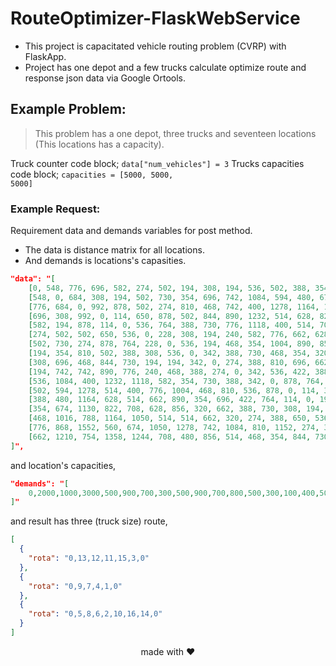 
# RouteOptimizer-FlaskWebService
- This project is capacitated vehicle routing problem (CVRP) with FlaskApp.
- Project has one depot and a few trucks calculate optimize route and  response json data  via Google Ortools.

## Example Problem:

>This problem has a one depot, three trucks and seventeen locations (This locations has a capacity).

Truck counter code block; <code>data["num_vehicles"] = 3</code>
Trucks capacities code block; <code>capacities = [5000, 5000, 5000]</code>

### Example Request:

Requirement data and demands variables for post method.
- The data is distance matrix for all locations.
- And demands is locations's capasities.

```json
"data": "[
	[0, 548, 776, 696, 582, 274, 502, 194, 308, 194, 536, 502, 388, 354, 468, 776, 662],
	[548, 0, 684, 308, 194, 502, 730, 354, 696, 742, 1084, 594, 480, 674, 1016, 868, 1210],
	[776, 684, 0, 992, 878, 502, 274, 810, 468, 742, 400, 1278, 1164, 1130, 788, 1552, 754],
	[696, 308, 992, 0, 114, 650, 878, 502, 844, 890, 1232, 514, 628, 822, 1164, 560, 1358],
	[582, 194, 878, 114, 0, 536, 764, 388, 730, 776, 1118, 400, 514, 708, 1050, 674, 1244],
	[274, 502, 502, 650, 536, 0, 228, 308, 194, 240, 582, 776, 662, 628, 514, 1050, 708],
	[502, 730, 274, 878, 764, 228, 0, 536, 194, 468, 354, 1004, 890, 856, 514, 1278, 480],
	[194, 354, 810, 502, 388, 308, 536, 0, 342, 388, 730, 468, 354, 320, 662, 742, 856],
	[308, 696, 468, 844, 730, 194, 194, 342, 0, 274, 388, 810, 696, 662, 320, 1084, 514],
	[194, 742, 742, 890, 776, 240, 468, 388, 274, 0, 342, 536, 422, 388, 274, 810, 468],
	[536, 1084, 400, 1232, 1118, 582, 354, 730, 388, 342, 0, 878, 764, 730, 388, 1152, 354],
	[502, 594, 1278, 514, 400, 776, 1004, 468, 810, 536, 878, 0, 114, 308, 650, 274, 844],
	[388, 480, 1164, 628, 514, 662, 890, 354, 696, 422, 764, 114, 0, 194, 536, 388, 730],
	[354, 674, 1130, 822, 708, 628, 856, 320, 662, 388, 730, 308, 194, 0, 342, 422, 536],
	[468, 1016, 788, 1164, 1050, 514, 514, 662, 320, 274, 388, 650, 536, 342, 0, 764, 194],
	[776, 868, 1552, 560, 674, 1050, 1278, 742, 1084, 810, 1152, 274, 388, 422, 764, 0, 798],
	[662, 1210, 754, 1358, 1244, 708, 480, 856, 514, 468, 354, 844, 730, 536, 194, 798, 0]
]",
```
and location's capacities,
```json
"demands": "[
	0,2000,1000,3000,500,900,700,300,500,900,700,800,500,300,100,400,500
]"
```
and result has three (truck size) route,
```json
[
  {
    "rota": "0,13,12,11,15,3,0"
  },
  {
    "rota": "0,9,7,4,1,0"
  },
  {
    "rota": "0,5,8,6,2,10,16,14,0"
  }
]
```

<p align="center">made with ❤️</p>
